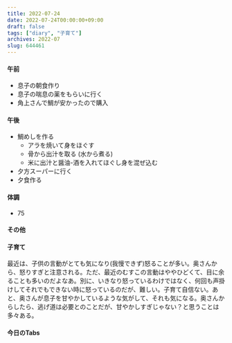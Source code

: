 ```yaml
---
title: 2022-07-24
date: 2022-07-24T00:00:00+09:00
draft: false
tags: ["diary", "子育て"]
archives: 2022-07
slug: 644461
---
```

#### 午前
- 息子の朝食作り
- 息子の喘息の薬をもらいに行く
- 角上さんで鯛が安かったので購入
#### 午後
- 鯛めしを作る
  - アラを焼いて身をほぐす
  - 骨から出汁を取る (水から煮る)
  - 米に出汁と醤油-酒を入れてほぐし身を混ぜ込む
- 夕方スーパーに行く
- 夕食作る
#### 体調
- 75
#### その他
#### 子育て
最近は、子供の言動がとても気になり(我慢できず)怒ることが多い。奥さんから、怒りすぎと注意される。ただ、最近のむすこの言動はややひどくて、目に余ることも多いのだよなあ。別に、いきなり怒っているわけではなく、何回も声掛けしてそれでもできない時に怒っているのだが、難しい。子育て自信ない。あと、奥さんが息子を甘やかしているような気がして、それも気になる。奥さんからしたら、逃げ道は必要とのことだが、甘やかしすぎじゃない？と思うことは多々ある。
#### 今日のTabs